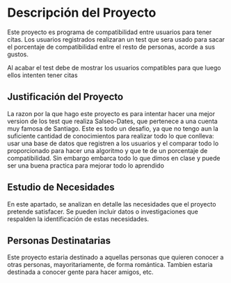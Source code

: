 # Descripción del Proyecto

Este proyecto es programa de compatibilidad entre usuarios para tener citas. Los usuarios registrados realizaran un test que sera usado para sacar el porcentaje de compatibilidad entre el resto de personas, acorde a sus gustos.

Al acabar el test debe de mostrar los usuarios compatibles para que luego ellos intenten tener citas

## Justificación del Proyecto

La razon por la que hago este proyecto es para intentar hacer una mejor version de los test que realiza Salseo-Dates, que pertenece a una cuenta muy famosa de Santiago. Este es todo un desafio, ya que no tengo aun la suficiente cantidad de conocimientos para realizar todo lo que conlleva: usar una base de datos que registren a los usuarios y el comparar todo lo proporcionado para hacer una algoritmo y que te de un porcentaje de compatibilidad. Sin embargo embarca todo lo que dimos en clase y puede ser una buena practica para mejorar todo lo aprendido

## Estudio de Necesidades

En este apartado, se analizan en detalle las necesidades que el proyecto pretende satisfacer. Se pueden incluir datos o investigaciones que respalden la identificación de estas necesidades.

## Personas Destinatarias

Este proyecto estaria destinado a aquellas personas que quieren conocer a otras personas, mayoritariamente, de forma romántica. Tambien estaria destinada a conocer gente para hacer amigos, etc.